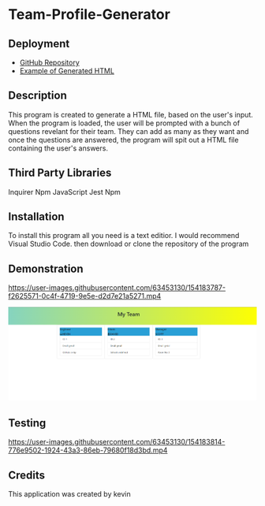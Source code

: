 # Team-Profile-Generator

## Deployment
* [GitHub Repository](https://github.com/cn-kp/Team-Profile-Generator)
* [Example of Generated HTML](git@github.com:cn-kp/Team-Profile-Generator.git) 


## Description

This program is created to generate a HTML file, based on the user's input. When the program is loaded, the user will be prompted with a bunch of questions revelant for their team.  They can add as many as they want and once the questions are answered, the program will spit out a HTML file containing the user's answers.

## Third Party Libraries

Inquirer Npm 
JavaScript
Jest Npm

## Installation

To install this program all you need is a text editior. I would recommend Visual Studio Code. then download or clone the repository of the program

## Demonstration


https://user-images.githubusercontent.com/63453130/154183787-f2625571-0c4f-4719-9e5e-d2d7e21a5271.mp4



![Example of Created HTML](/assets/deploy.PNG)

## Testing


https://user-images.githubusercontent.com/63453130/154183814-776e9502-1924-43a3-86eb-79680f18d3bd.mp4



## Credits

This application was created by kevin
